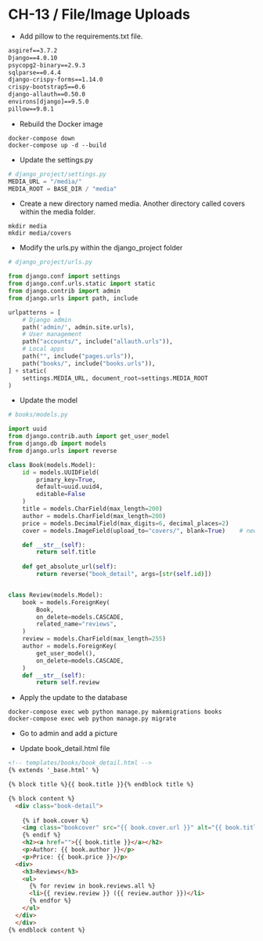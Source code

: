 CH-13 / File/Image Uploads
========================================================

* Add pillow to the requirements.txt file.


```txt
asgiref==3.7.2
Django==4.0.10
psycopg2-binary==2.9.3
sqlparse==0.4.4
django-crispy-forms==1.14.0
crispy-bootstrap5==0.6
django-allauth==0.50.0
environs[django]==9.5.0
pillow==9.0.1
```

* Rebuild the Docker image
```shell
docker-compose down
docker-compose up -d --build
```

* Update the settings.py
```python
# django_project/settings.py
MEDIA_URL = "/media/"
MEDIA_ROOT = BASE_DIR / "media"
```

* Create a new directory named media. Another directory called covers within the media folder.
```shell
mkdir media
mkdir media/covers
```

* Modify the urls.py within the django_project folder
```python
# django_project/urls.py

from django.conf import settings
from django.conf.urls.static import static
from django.contrib import admin
from django.urls import path, include

urlpatterns = [
    # Django admin
    path('admin/', admin.site.urls),
    # User management
    path("accounts/", include("allauth.urls")),
    # Local apps
    path("", include("pages.urls")),
    path("books/", include("books.urls")),
] + static(
    settings.MEDIA_URL, document_root=settings.MEDIA_ROOT 
)

```

* Update the model
```python
# books/models.py

import uuid
from django.contrib.auth import get_user_model
from django.db import models
from django.urls import reverse

class Book(models.Model):
    id = models.UUIDField(
        primary_key=True,
        default=uuid.uuid4,
        editable=False
    )
    title = models.CharField(max_length=200)
    author = models.CharField(max_length=200)
    price = models.DecimalField(max_digits=6, decimal_places=2)
    cover = models.ImageField(upload_to="covers/", blank=True)    # new

    def __str__(self):
        return self.title
    
    def get_absolute_url(self):
        return reverse("book_detail", args=[str(self.id)])


class Review(models.Model):
    book = models.ForeignKey(
        Book,
        on_delete=models.CASCADE,
        related_name="reviews",
    )
    review = models.CharField(max_length=255)
    author = models.ForeignKey(
        get_user_model(),
        on_delete=models.CASCADE,
    )
    def __str__(self):
        return self.review
```

* Apply the update to the database
```shell
docker-compose exec web python manage.py makemigrations books
docker-compose exec web python manage.py migrate
```

* Go to admin and add a picture

* Update book_detail.html file
```html
<!-- templates/books/book_detail.html -->
{% extends '_base.html' %}

{% block title %}{{ book.title }}{% endblock title %}

{% block content %}
  <div class="book-detail">
    
    {% if book.cover %}
    <img class="bookcover" src="{{ book.cover.url }}" alt="{{ book.title }}">
    {% endif %}
    <h2><a href="">{{ book.title }}</a></h2>
    <p>Author: {{ book.author }}</p>
    <p>Price: {{ book.price }}</p>
  <div>
    <h3>Reviews</h3>
    <ul>  
      {% for review in book.reviews.all %}
      <li>{{ review.review }} ({{ review.author }})</li>  
      {% endfor %}    
    </ul>
  </div>
  </div>    
{% endblock content %}
```
